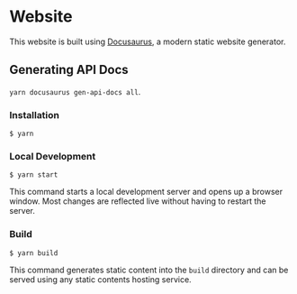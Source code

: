 # Website

This website is built using [Docusaurus](https://docusaurus.io/), a modern static website generator.

## Generating API Docs

<!--TODO: needs to be done from ci to ensure regenration is done.-->
`yarn docusaurus gen-api-docs all`.

### Installation

```
$ yarn
```

### Local Development

```
$ yarn start
```

This command starts a local development server and opens up a browser window. Most changes are reflected live without having to restart the server.

### Build

```
$ yarn build
```

This command generates static content into the `build` directory and can be served using any static contents hosting service.
